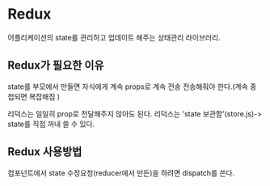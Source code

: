 Redux
====

어플리케이션의 state를 관리하고 업데이트 해주는 상태관리 라이브러리.

Redux가 필요한 이유
----
state를 부모에서 만들면 자식에게 계속 props로 계속 전송 전송해줘야 한다.(계속 중첩되면 복잡해짐 )

리덕스는 일일히 prop로 전달해주지 않아도 된다. 
리덕스는 'state 보관함'(store.js)-> state를 직접 꺼내 쓸 수 있다. 

Redux 사용방법
----
컴포넌트에서 state 수정요청(reducer에서 만든)을 하려면 dispatch를 쓴다. 